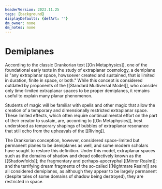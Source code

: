 ```yaml
---
headerVersion: 2023.11.25
tags: [background]
displayDefaults: {defArt: ""}
dm_owner: none
dm_notes: none
---
```

# Demiplanes

According to the classic Drankorian text [[On Metaphysics]], one of the foundational early texts in the study of extraplanar cosmology, a demiplane is "any extraplanar space, howsoever created and sustained, that is limited in duration, finite in space, or both." While this concept is considered outdated by proponents of the [[Standard Multiversal Model]], who consider only time-limited extraplanar spaces to be proper demiplanes, it remains useful to explain many planar phenomenon. 

Students of magic will be familiar with spells and other magic that allow the creation of a temporary and dimensionally restricted extraplanar space. These limited effects, which often require continual mental effort on the part of their creator to sustain, are, according to [[On Metaphysics]], best understood as temporary shapings of bubbles of extraplanar resonance that still echo from the upheavals of the [[Riving]]. 

The Drankorian conception, however, considered space-limited but permanent planes to be demiplanes as well, and some modern scholars have sought to restore this definition. Under this model, extraplanar spaces such as the domains of shadow and dread collectively known as the [[Shadowfolds]]; the fragmentary and perhaps-apocryphal [[Mirror Realm]]; and the terrifying dream fragments of the so-called [[Nightmare Realm]] are all considered demiplanes, as although they appear to be largely permanent (despite tales of some domains of shadow being destroyed), they are restricted in space. 
